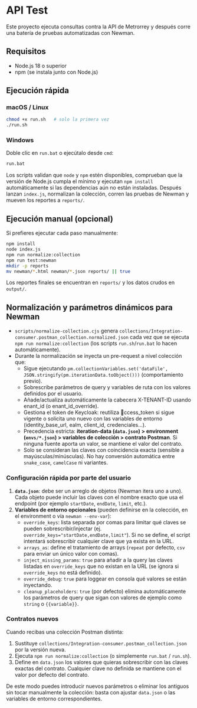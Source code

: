 # API Test

Este proyecto ejecuta consultas contra la API de Metrorrey y después corre una batería de pruebas automatizadas con Newman.

## Requisitos
- Node.js 18 o superior
- npm (se instala junto con Node.js)

## Ejecución rápida
### macOS / Linux
```bash
chmod +x run.sh   # solo la primera vez
./run.sh
```

### Windows
Doble clic en `run.bat` o ejecútalo desde `cmd`:
```bat
run.bat
```

Los scripts validan que `node` y `npm` estén disponibles, comprueban que la versión de Node.js cumpla el mínimo y ejecutan `npm install` automáticamente si las dependencias aún no están instaladas. Después lanzan `index.js`, normalizan la colección, corren las pruebas de Newman y mueven los reportes a `reports/`.

## Ejecución manual (opcional)
Si prefieres ejecutar cada paso manualmente:
```bash
npm install
node index.js
npm run normalize:collection
npm run test:newman
mkdir -p reports
mv newman/*.html newman/*.json reports/ || true
```

Los reportes finales se encuentran en `reports/` y los datos crudos en `output/`.

## Normalización y parámetros dinámicos para Newman
- `scripts/normalize-collection.cjs` genera `collections/Integration-consumer.postman_collection.normalized.json` cada vez que se ejecuta `npm run normalize:collection` (los scripts `run.sh`/`run.bat` lo hacen automáticamente).
- Durante la normalización se inyecta un pre-request a nivel colección que:
  - Sigue ejecutando `pm.collectionVariables.set('dataFile', JSON.stringify(pm.iterationData.toObject()))` (comportamiento previo).
  - Sobrescribe parámetros de query y variables de ruta con los valores definidos por el usuario.
  - Añade/actualiza automáticamente la cabecera X-TENANT-ID usando 	enant_id (o 	enant_id_override).
  - Gestiona el token de Keycloak: reutiliza ccess_token si sigue vigente o solicita uno nuevo con las variables de entorno (identity_base_url, 
ealm, client_id, credenciales...).
  - Precedencia estricta: **iteration-data (`data.json`) > environment (`envs/*.json`) > variables de colección > contrato Postman**. Si ninguna fuente aporta un valor, se mantiene el valor del contrato.
  - Solo se consideran las claves con coincidencia exacta (sensible a mayúsculas/minúsculas). No hay conversión automática entre `snake_case`, `camelCase` ni variantes.

### Configuración rápida por parte del usuario
1. **`data.json`**: debe ser un arreglo de objetos (Newman itera uno a uno). Cada objeto puede incluir las claves con el nombre exacto que usa el endpoint (por ejemplo `startDate`, `endDate`, `limit`, etc.).
2. **Variables de entorno opcionales** (pueden definirse en la colección, en el environment o vía `newman --env-var`):
   - `override_keys`: lista separada por comas para limitar qué claves se pueden sobrescribir/injectar (ej. `override_keys="startDate,endDate,limit"`). Si no se define, el script intentará sobrescribir cualquier clave que ya exista en la URL.
   - `arrays_as`: define el tratamiento de arrays (`repeat` por defecto, `csv` para enviar un único valor con comas).
   - `inject_missing_params`: `true` para añadir a la query las claves listadas en `override_keys` que no existan en la URL (se ignora si `override_keys` no está definido).
   - `override_debug`: `true` para loggear en consola qué valores se están inyectando.
   - `cleanup_placeholders`: `true` (por defecto) elimina automáticamente los parámetros de query que sigan con valores de ejemplo como `string` o `{{variable}}`.

### Contratos nuevos
Cuando recibas una colección Postman distinta:
1. Sustituye `collections/Integration-consumer.postman_collection.json` por la versión nueva.
2. Ejecuta `npm run normalize:collection` (o simplemente `run.bat` / `run.sh`).
3. Define en `data.json` los valores que quieras sobrescribir con las claves exactas del contrato. Cualquier clave no definida se mantiene con el valor por defecto del contrato.

De este modo puedes introducir nuevos parámetros o eliminar los antiguos sin tocar manualmente la colección: basta con ajustar `data.json` o las variables de entorno correspondientes.
